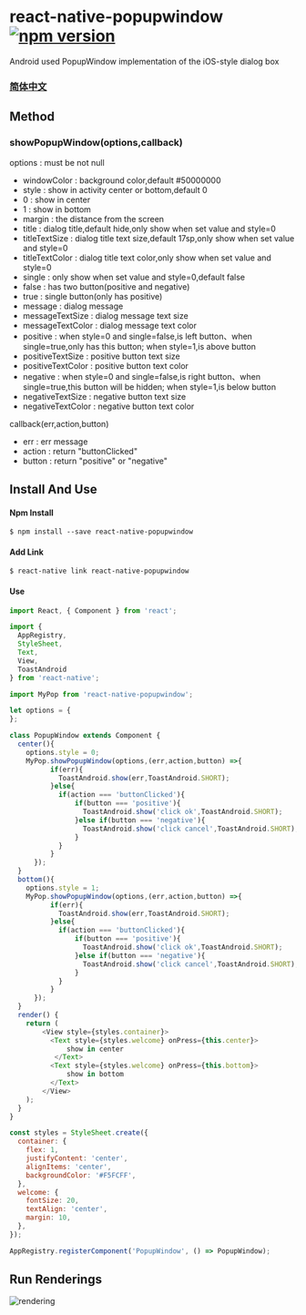 # react-native-popupwindow [![npm version](https://img.shields.io/npm/v/react-native-popupwindow.svg?style=flat-square)](https://www.npmjs.com/package/react-native-popupwindow)
Android used PopupWindow implementation of the iOS-style dialog box

### [简体中文](/README_zh_rCN.md)

## Method

### showPopupWindow(options,callback)
options : must be not null
 * windowColor : background color,default #50000000
 * style : show in activity center or bottom,default 0
  * 0 : show in center
  * 1 : show in bottom
 * margin : the distance from the screen
 * title : dialog title,default hide,only show when set value and style=0
 * titleTextSize : dialog title text size,default 17sp,only show when set value and style=0
 * titleTextColor : dialog title text color,only show when set value and style=0
 * single : only show when set value and style=0,default false
  * false : has two button(positive and negative)
  * true : single button(only has positive)
 * message : dialog message
 * messageTextSize : dialog message text size
 * messageTextColor : dialog message text color
 * positive : when style=0 and single=false,is left button、when single=true,only has this button; when style=1,is above button
 * positiveTextSize : positive button text size
 * positiveTextColor : positive button text color
 * negative : when style=0 and single=false,is right button、when single=true,this button will be hidden; when style=1,is below button
 * negativeTextSize : negative button text size
 * negativeTextColor : negative button text color

callback(err,action,button)
* err : err message
* action : return "buttonClicked"
* button : return "positive" or "negative"

## Install And Use

#### Npm Install

```shell
$ npm install --save react-native-popupwindow
```

#### Add Link

```shell
$ react-native link react-native-popupwindow
```

#### Use

```javascript
import React, { Component } from 'react';

import {
  AppRegistry,
  StyleSheet,
  Text,
  View,
  ToastAndroid
} from 'react-native';

import MyPop from 'react-native-popupwindow';

let options = {
};

class PopupWindow extends Component {
  center(){
    options.style = 0;
    MyPop.showPopupWindow(options,(err,action,button) =>{
          if(err){
            ToastAndroid.show(err,ToastAndroid.SHORT);
          }else{
            if(action === 'buttonClicked'){
                if(button === 'positive'){
                  ToastAndroid.show('click ok',ToastAndroid.SHORT);
                }else if(button === 'negative'){
                  ToastAndroid.show('click cancel',ToastAndroid.SHORT);
                }
            }
          }
      });
  }
  bottom(){
    options.style = 1;
    MyPop.showPopupWindow(options,(err,action,button) =>{
          if(err){
            ToastAndroid.show(err,ToastAndroid.SHORT);
          }else{
            if(action === 'buttonClicked'){
                if(button === 'positive'){
                  ToastAndroid.show('click ok',ToastAndroid.SHORT);
                }else if(button === 'negative'){
                  ToastAndroid.show('click cancel',ToastAndroid.SHORT);
                }
            }
          }
      });
  }
  render() {
    return (
        <View style={styles.container}>
          <Text style={styles.welcome} onPress={this.center}>
              show in center
           </Text>
          <Text style={styles.welcome} onPress={this.bottom}>
              show in bottom
          </Text>
        </View>
    );
  }
}

const styles = StyleSheet.create({
  container: {
    flex: 1,
    justifyContent: 'center',
    alignItems: 'center',
    backgroundColor: '#F5FCFF',
  },
  welcome: {
    fontSize: 20,
    textAlign: 'center',
    margin: 10,
  },
});

AppRegistry.registerComponent('PopupWindow', () => PopupWindow);
```

## Run Renderings

![rendering](/popup.gif)
